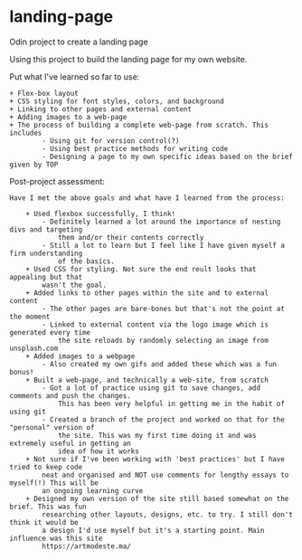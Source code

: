 # landing-page
Odin project to create a landing page

Using this project to build the landing page for my own website.

Put what I've learned so far to use:

	+ Flex-box layout
	+ CSS styling for font styles, colors, and background 
	+ Linking to other pages and external content
	+ Adding images to a web-page
	+ The process of building a complete web-page from scratch. This includes
			- Using git for version control(?)
			- Using best practice methods for writing code
			- Designing a page to my own specific ideas based on the brief given by TOP
			

Post-project assessment:

	Have I met the above goals and what have I learned from the process:
	
		+ Used flexbox successfully, I think! 
			- Definitely learned a lot around the importance of nesting divs and targeting
				them and/or their contents correctly 
			- Still a lot to learn but I feel like I have given myself a firm understanding
				of the basics.
		+ Used CSS for styling. Not sure the end reult looks that appealing but that
			wasn't the goal.
		+ Added links to other pages within the site and to external content
			- The other pages are bare-bones but that's not the point at the moment
			- Linked to external content via the logo image which is generated every time
				the site reloads by randomly selecting an image from unsplash.com 
		+ Added images to a webpage
			- Also created my own gifs and added these which was a fun bonus!
		+ Built a web-page, and technically a web-site, from scratch
			- Got a lot of practice using git to save changes, add comments and push the changes.
				This has been very helpful in getting me in the habit of using git
			- Created a branch of the project and worked on that for the "personal" version of
				the site. This was my first time doing it and was extremely useful in getting an 	
				idea of how it works
		+ Not sure if I've been working with 'best practices' but I have tried to keep code 
			neat and organised and NOT use comments for lengthy essays to myself(!) This will be
			an ongoing learning curve
		+ Designed my own version of the site still based somewhat on the brief. This was fun 	
			researching other layouts, designs, etc. to try. I still don't think it would be 
			a design I'd use myself but it's a starting point. Main influence was this site 
			https://artmodeste.ma/

